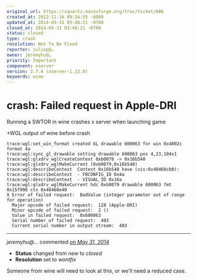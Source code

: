```yaml
---
original_url: https://xquartz.macosforge.org/trac/ticket/686
created_at: 2012-11-16 09:24:55 -0800
updated_at: 2014-05-31 03:48:21 -0700
closed_at: 2014-05-31 03:48:21 -0700
status: closed
type: crash
resolution: Not To Be Fixed
reporter: julusp@…
owner: jeremyhu@…
priority: Important
component: xserver
version: 2.7.4 (xserver-1.13.0)
keywords: wine
---
```


crash: Failed request in Apple-DRI
==================================


Running a SWTOR in wine crashes x server when launching game

+WGL output of wine before crash

    trace:wgl:set_win_format created GL drawable 600063 for win 0x4002c format 4a
    trace:wgl:sync_gl_drawable setting drawable 600063 pos 4,23,104x1
    trace:wgl:glxdrv_wglCreateContext 0xb0079 -> 0x16b540
    trace:wgl:glxdrv_wglMakeCurrent (0xb0079,0x16b540)
    trace:wgl:describeContext  Context 0x16b540 have (vis:0x40460cb0):
    trace:wgl:describeContext  - FBCONFIG_ID 0x4a
    trace:wgl:describeContext  - VISUAL_ID 0x16a
    trace:wgl:glxdrv_wglMakeCurrent hdc 0xb0079 drawable 600063 fmt 0x15f998 ctx 0x40460e40
    X Error of failed request:  BadValue (integer parameter out of range for operation)
      Major opcode of failed request:  128 (Apple-DRI)
      Minor opcode of failed request:  2 ()
      Value in failed request:  0x600063
      Serial number of failed request:  403
      Current serial number in output stream:  403


---

*jeremyhu@…* commented *[on May 31, 2014](https://xquartz.macosforge.org/trac/ticket/686#comment:1 "May 31, 2014 at 3:48 AM PDT")*

-   **Status** changed from *new* to *closed*
-   **Resolution** set to *wontfix*

Someone from wine will need to look at this, or we'll need a reduced case.



